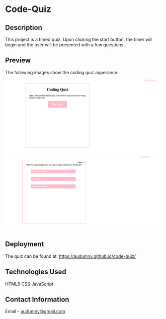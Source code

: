 # Code-Quiz

## Description

This project is a timed quiz. Upon clicking the start button, the timer will begin and the user will be presented with a few questions.

## Preview

The following images show the coding quiz apperance.

![Main Screen of Coding Quiz](img/mainscreen.png)
![Quiz Questions Example](img/questions.png)

## Deployment

The quiz can be found at:
https://audumnv.github.io/code-quiz/

## Technologies Used
HTML5
CSS
JavaScript

## Contact Information
Email - audumnv@gmail.com
